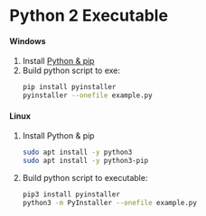 # Python 2 Executable


#### Windows
1) Install [Python & pip](https://www.python.org/downloads/)
2) Build python script to exe:
    ```bash
    pip install pyinstaller
    pyinstaller --onefile example.py
    ```


#### Linux
1) Install Python & pip
    ```bash
    sudo apt install -y python3
    sudo apt install -y python3-pip
    ```
2) Build python script to executable:
    ```bash
    pip3 install pyinstaller
    python3 -m PyInstaller --onefile example.py
    ```
